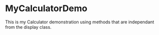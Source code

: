 # MyCalculatorDemo
This is my Calculator demonstration using methods that are independant from the display class. 
